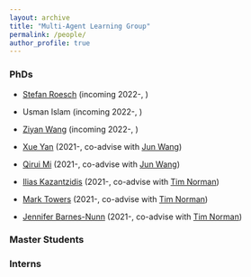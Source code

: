 ```yaml
---
layout: archive
title: "Multi-Agent Learning Group"
permalink: /people/
author_profile: true
---
```



### PhDs 

* [Stefan Roesch](https://www.linkedin.com/in/stefan-roesch-950a5b205/?originalSubdomain=uk) (incoming 2022-, )
* Usman Islam (incoming 2022-, )
* [Ziyan Wang](https://www.linkedin.com/in/ziyan-jeffery-wang-b28407143/) (incoming 2022-, )

* [Xue Yan](http://marl.ia.ac.cn/yanxue.html) (2021-, co-advise with [Jun Wang](http://www0.cs.ucl.ac.uk/staff/Jun.Wang/))
* [Qirui Mi](http://marl.ia.ac.cn/miqirui.html) (2021-, co-advise with [Jun Wang](http://www0.cs.ucl.ac.uk/staff/Jun.Wang/))
* [Ilias Kazantzidis](https://www.ecs.soton.ac.uk/people/ik3n19/) (2021-, co-advise with [Tim Norman](https://www.ecs.soton.ac.uk/people/tjn1f15))
* [Mark Towers](https://www.ecs.soton.ac.uk/people/mt5g17) (2021-, co-advise with [Tim Norman](https://www.ecs.soton.ac.uk/people/tjn1f15))
* [Jennifer Barnes-Nunn](https://www.ecs.soton.ac.uk/people/jabn1n20) (2021-, co-advise with [Tim Norman](https://www.ecs.soton.ac.uk/people/tjn1f15))

### Master Students

### Interns
